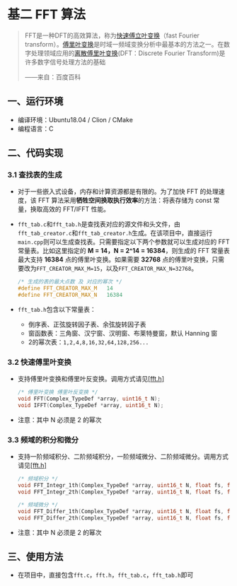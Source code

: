# 基二 FFT 算法

> FFT是一种DFT的高效算法，称为[快速傅立叶变换](https://baike.baidu.com/item/快速傅立叶变换/5151122)（fast Fourier transform）。[傅里叶变换](https://baike.baidu.com/item/傅里叶变换/7119029)是时域一频域变换分析中最基本的方法之一。在数字处理领域应用的[离散傅里叶变换](https://baike.baidu.com/item/离散傅里叶变换/6379901)(DFT：Discrete Fourier Transform)是许多数字信号处理方法的基础
>
> ——来自：百度百科

## 一、运行环境

* 编译环境：Ubuntu18.04 / Clion / CMake
* 编程语言：C

##  二、代码实现

### 3.1 查找表的生成

* 对于一些嵌入式设备，内存和计算资源都是有限的。为了加快 FFT 的处理速度，该  FFT 算法采用**牺牲空间换取执行效率**的方法：将表存储为 const 常量，换取高效的 FFT/IFFT 性能。

* `fft_tab.c`和`fft_tab.h`是查找表对应的源文件和头文件，由`fft_tab_creator.c`和`fft_tab_creator.h`生成。在该项目中，直接运行`main.cpp`则可以生成查找表。只需要指定以下两个参数就可以生成对应的 FFT 常量表。比如这里指定的 **M = 14，N = 2^14 = 16384**，则生成的 FFT 常量表最大支持 **16384** 点的傅里叶变换。如果需要 **32768** 点的傅里叶变换，只需要改为`FFT_CREATOR_MAX_M=15`，以及`FFT_CREATOR_MAX_N=32768`。

  ```c
  /* 生成的表的最大点数 及 对应的幂次 */
  #define FFT_CREATOR_MAX_M   14
  #define FFT_CREATOR_MAX_N   16384
  ```

* `fft_tab.h`包含以下常量表：

  * 倒序表、正弦旋转因子表、余弦旋转因子表
  * 窗函数表：三角窗、汉宁窗、汉明窗、布莱特曼窗，默认 Hanning 窗
  * 2的幂次表：`1,2,4,8,16,32,64,128,256...`

### 3.2 快速傅里叶变换

* 支持傅里叶变换和傅里叶反变换。调用方式请见[[fft.h]](./fft.h)

  ```c
  /* 傅里叶变换 傅里叶反变换 */
  void FFT(Complex_TypeDef *array, uint16_t N);
  void IFFT(Complex_TypeDef *array, uint16_t N);
  ```

* 注意：其中 N 必须是 2 的幂次

### 3.3 频域的积分和微分

* 支持一阶频域积分、二阶频域积分，一阶频域微分、二阶频域微分。调用方式请见[[fft.h]](./fft.h)

  ```c
  /* 频域积分 */
  void FFT_Integr_1th(Complex_TypeDef *array, uint16_t N, float fs, float fa, float fb);
  void FFT_Integr_2th(Complex_TypeDef *array, uint16_t N, float fs, float fa, float fb);
  
  /* 频域微分 */
  void FFT_Differ_1th(Complex_TypeDef *array, uint16_t N, float fs, float fa, float fb);
  void FFT_Differ_2th(Complex_TypeDef *array, uint16_t N, float fs, float fa, float fb);
  ```

* 注意：其中 N 必须是 2 的幂次

## 三、使用方法

* 在项目中，直接包含`fft.c`，`fft.h`，`fft_tab.c`，`fft_tab.h`即可

